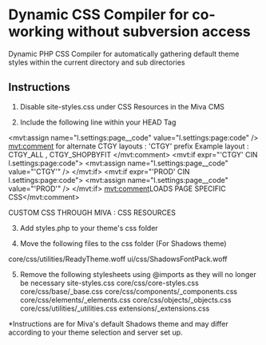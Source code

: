 # Dynamic CSS Compiler for co-working without subversion access
Dynamic PHP CSS Compiler for automatically gathering default theme styles within the current directory and sub directories

## Instructions

1) Disable site-styles.css under CSS Resources in the Miva CMS

2) Include the following line within your HEAD Tag

<mvt:assign name="l.settings:page__code" value="l.settings:page:code" />
<mvt:comment>
	for alternate CTGY layouts : 'CTGY' prefix
	Example layout : CTGY_ALL , CTGY_SHOPBYFIT
</mvt:comment>
<mvt:if expr="'CTGY' CIN l.settings:page:code">
	<mvt:assign name="l.settings:page__code" value="'CTGY'" />
</mvt:if>
<mvt:if expr="'PROD' CIN l.settings:page:code">
	<mvt:assign name="l.settings:page__code" value="'PROD'" />
</mvt:if>
<mvt:comment>LOADS PAGE SPECIFIC CSS</mvt:comment>
<link href="&mvte:global:theme_path;/style.php?files=&mvt:page__code;" rel="stylesheet">
<mvt:comment>CUSTOM CSS THROUGH MIVA : CSS RESOURCES</mvt:comment>
<mvt:item name="head" param="css_list" />

3) Add styles.php to your theme's css folder

4) Move the following files to the css folder (For Shadows theme)

core/css/utilities/ReadyTheme.woff
ui/css/ShadowsFontPack.woff

5) Remove the following stylesheets using @imports as they will no longer be necessary
site-styles.css
core/css/core-styles.css
core/css/base/_base.css
core/css/components/_components.css
core/css/elements/_elements.css
core/css/objects/_objects.css
core/css/utilities/_utilities.css
extensions/_extensions.css

*Instructions are for Miva's default Shadows theme and may differ according to your theme selection and server set up.
